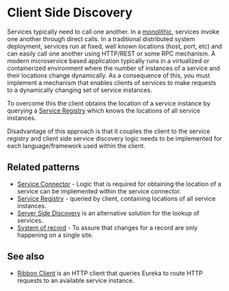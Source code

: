 # Client Side Discovery

Services typically need to call one another. In a [monolithic](monolithic-architecture.md), services invoke one another through direct calls. In a traditional distributed system deployment, services run at fixed, well known locations (host, port, etc) and can easily call one another using HTTP/REST or some RPC mechanism. A modern microservice based application typically runs in a virtualized or containerized environment where the number of instances of a service and their locations change dynamically. As a consequence of this, you must implement a mechanism that enables clients of services to make requests to a dynamically changing set of service instances.

To overcome this the client obtains the location of a service instance by querying a [Service Registry](service-registry.md) which knows the locations of all service instances.

Disadvantage of this approach is that it couples the client to the service registry and client side service discovery logic needs to be implemented for each language/framework used within the client.

## Related patterns

* [Service Connector](service-connector.md) - Logic that is required for obtaining the location of a service can be implemented within the service connector.
* [Service Registry](service-registry.md) - queried by client, containing locations of all service instances.
* [Server Side Discovery](server-side-registry.md) is an alternative solution for the lookup of services.
* [System of record](system-of-record.md) - To assure that changes for a record are only happening on a single site.

## See also

*  [Ribbon Client](https://github.com/Netflix/ribbon) is an HTTP client that queries Eureka to route HTTP requests to an available service instance.


